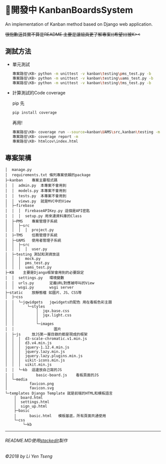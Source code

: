 
# :construction_worker:開發中 KanbanBoardsSystem
An implementation of Kanban method based on Django web application.

~~很抱歉這其實不算是README 主要是讓組員更了解專案((希望(((被K><~~

## 測試方法
- 單元測試 
  ```bash
  專案路徑\KB> python -m unittest -v kanban\testing\pms_test.py -b
  專案路徑\KB> python -m unittest -v kanban\testing\uams_test.py -b
  專案路徑\KB> python -m unittest -v kanban\testing\tms_test.py -b
  ```
- 計算測試的Code coverage
 
  pip 先
  
  ```bash
  pip install coverage
  ```
 
  再用!
  
  ```bash
  專案路徑\KB> coverage run --source=kanban\UAMS\src,kanban\testing -m unittest -v kanban\testing\uams_test.py -b
  專案路徑\KB> coverage report -m
  專案路徑\KB> htmlcov\index.html
  ```

## 專案架構
```text
│  manage.py
│  requirements.txt	條列專案依賴的package
├─kanban	專案主要程式碼
│  │  admin.py	本專案不會用到
│  │  models.py	本專案不會用到
│  │  tests.py	本專案不會用到
│  │  views.py	就是MVC中的View
│  ├─firebase
│  │  │  FirebaseAPIKey.py 這個是API密匙
│  │  │  setup.py 用來連資料庫的Class
│  ├─PMS	專案管理子系統
│  │  ├─src
│  │  │  │  project.py
│  ├─TMS	任務管理子系統
│  ├─UAMS	使用者管理子系統
│  │  ├─src
│  │  │  │  user.py
│  ├─testing 測試和測資放這
│  │  │  mock.py
│  │  │  pms_test.py
│  │  │  uams_test.py
├─KB	主要是Django框架會用到的必要設定
│  │  settings.py	環境變數
│  │  urls.py		定義URL對應被呼叫的View
│  │  wsgi.py		wsgi server
├─static	放靜態檔 如圖片、JS、CSS等
│  ├─css
│  │  └─jqwidgets	jqwidgets的配色 用在看板色彩主題
│  │      └─styles
│  │          │  jqx.base.css
│  │          │  jqx.light.css
│  │          │
│  │          └─images
│  │                  圖片
│  ├─js		放JS第一層目錄的都是現成的框架
│  │  │  d3-scale-chromatic.v1.min.js
│  │  │  d3.v4.min.js
│  │  │  jquery-1.12.4.min.js
│  │  │  jquery.lazy.min.js
│  │  │  jquery.lazy.plugins.min.js
│  │  │  uikit-icons.min.js
│  │  │  uikit.min.js
│  │  └─kb	這邊放自己寫的JS
│  │          basic-board.js	看板頁面的JS
│  └─media
│          favicon.png
│          favicon.svg
└─templates	Django Template 就是前端的HTML和模板語言
    │  board.html
    │  settings.html
    │  sign_up.html
    ├─basic
    │      basic.html	模板基底，所有頁面共通使用
    └─css
        └─kb
```

  
---
###### README.MD使用[stackedit](https://stackedit.io/)製作
###### ©2018 by Li Yen Tseng
